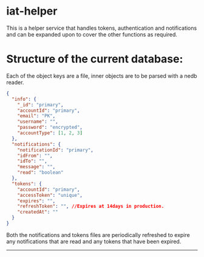 # iat-helper

This is a helper service that handles tokens, authentication and notifications and can be expanded upon to cover the other functions as required.

# Structure of the current database:

Each of the object keys are a file, inner objects are to be parsed with a nedb reader.

```json
{
  "info": {
    "_id": "primary",
    "accountId": "primary",
    "email": "PK",
    "username": "",
    "password": "encrypted",
    "accountType": [1, 2, 3]
  },
  "notifications": {
    "notificationId": "primary",
    "idFrom": "",
    "idTo": "",
    "message": "",
    "read": "boolean"
  },
  "tokens": {
    "accountId": "primary",
    "accessToken": "unique",
    "expires": "",
    "refreshToken": "", //Expires at 14days in production.
    "createdAt": ""
  }
}
```

Both the notifications and tokens files are periodically refreshed to expire any notifications that are read and any tokens that have been expired.

---
